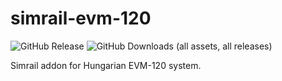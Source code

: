 # simrail-evm-120
![GitHub Release](https://img.shields.io/github/v/release/vsumpi/simrail-evm-120)
![GitHub Downloads (all assets, all releases)](https://img.shields.io/github/downloads/vsumpi/simrail-evm-120/total)

Simrail addon for Hungarian EVM-120 system.
